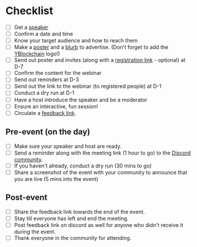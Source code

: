 # Checklist

 - [ ] Get a [speaker](https://yblockcha.in/#mentors)
-   [ ] Confirm a date and time
-   [ ] Know your target audience and how to reach them
-   [ ] Make a [poster](https://www.canva.com/design/DAET2jdeGT8/-UZ6ew1HpLZyxMdgleWkDg/view?utm_content=DAET2jdeGT8&utm_campaign=designshare&utm_medium=link&utm_source=sharebutton) and a [blurb](https://docs.google.com/document/d/1Q4lBzJVAgR2qdTpLFdZgnesL3e8ZsCDkgqyFi5zMwBo/edit?usp=sharing) to advertise. (Don't forget to add the [YBlockchain](https://drive.google.com/file/d/1RXT3TOqmZcfcnextgEXAVfUbXkYcgErM/view?usp=sharing) logo!)
-   [ ] Send out poster and invites (along with a [registration link](https://forms.gle/GyCDRYRaCbtGHtKq7) - optional) at D-7
-   [ ] Confirm the content for the webinar
-   [ ] Send out reminders at D-3
-   [ ] Send out the link to the webinar (to registered people) at D-1
-   [ ] Conduct a dry run at D-1
-   [ ] Have a host introduce the speaker and be a moderator
-   [ ] Ensure an interactive, fun session!
-   [ ] Circulate a [feedback link](https://docs.google.com/forms/d/1YmExVxXHLIp0AeWh5uXAWoufjB7kPS_9YfEJCMUz84I/viewform?edit_requested=true).

## Pre-event (on the day)
-   [ ] Make sure your speaker and host are ready.
-   [ ] Send a reminder along with the meeting link (1 hour to go) to the [Discord community](http://chat.yblockcha.in/).
-   [ ] If you haven't already, conduct a dry run (30 mins to go)
-   [ ] Share a screenshot of the event with your community to announce that you are live (5 mins into the event)

## Post-event
-   [ ] Share the feedback link towards the end of the event.
-   [ ] Stay till everyone has left and end the meeting.
-   [ ] Post feedback link on discord as well for anyone who didn't receive it during the event.
-   [ ] Thank everyone in the community for attending.